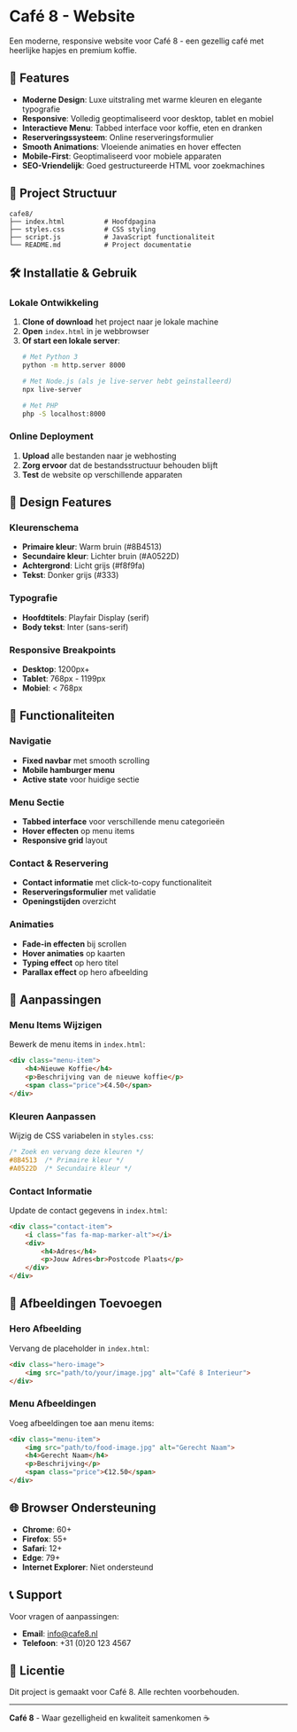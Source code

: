 # Café 8 - Website

Een moderne, responsive website voor Café 8 - een gezellig café met heerlijke hapjes en premium koffie.

## 🚀 Features

- **Moderne Design**: Luxe uitstraling met warme kleuren en elegante typografie
- **Responsive**: Volledig geoptimaliseerd voor desktop, tablet en mobiel
- **Interactieve Menu**: Tabbed interface voor koffie, eten en dranken
- **Reserveringssysteem**: Online reserveringsformulier
- **Smooth Animations**: Vloeiende animaties en hover effecten
- **Mobile-First**: Geoptimaliseerd voor mobiele apparaten
- **SEO-Vriendelijk**: Goed gestructureerde HTML voor zoekmachines

## 📁 Project Structuur

```
cafe8/
├── index.html          # Hoofdpagina
├── styles.css          # CSS styling
├── script.js           # JavaScript functionaliteit
└── README.md           # Project documentatie
```

## 🛠️ Installatie & Gebruik

### Lokale Ontwikkeling

1. **Clone of download** het project naar je lokale machine
2. **Open** `index.html` in je webbrowser
3. **Of start een lokale server**:
   ```bash
   # Met Python 3
   python -m http.server 8000
   
   # Met Node.js (als je live-server hebt geïnstalleerd)
   npx live-server
   
   # Met PHP
   php -S localhost:8000
   ```

### Online Deployment

1. **Upload** alle bestanden naar je webhosting
2. **Zorg ervoor** dat de bestandsstructuur behouden blijft
3. **Test** de website op verschillende apparaten

## 🎨 Design Features

### Kleurenschema
- **Primaire kleur**: Warm bruin (#8B4513)
- **Secundaire kleur**: Lichter bruin (#A0522D)
- **Achtergrond**: Licht grijs (#f8f9fa)
- **Tekst**: Donker grijs (#333)

### Typografie
- **Hoofdtitels**: Playfair Display (serif)
- **Body tekst**: Inter (sans-serif)

### Responsive Breakpoints
- **Desktop**: 1200px+
- **Tablet**: 768px - 1199px
- **Mobiel**: < 768px

## 📱 Functionaliteiten

### Navigatie
- **Fixed navbar** met smooth scrolling
- **Mobile hamburger menu**
- **Active state** voor huidige sectie

### Menu Sectie
- **Tabbed interface** voor verschillende menu categorieën
- **Hover effecten** op menu items
- **Responsive grid** layout

### Contact & Reservering
- **Contact informatie** met click-to-copy functionaliteit
- **Reserveringsformulier** met validatie
- **Openingstijden** overzicht

### Animaties
- **Fade-in effecten** bij scrollen
- **Hover animaties** op kaarten
- **Typing effect** op hero titel
- **Parallax effect** op hero afbeelding

## 🔧 Aanpassingen

### Menu Items Wijzigen
Bewerk de menu items in `index.html`:

```html
<div class="menu-item">
    <h4>Nieuwe Koffie</h4>
    <p>Beschrijving van de nieuwe koffie</p>
    <span class="price">€4.50</span>
</div>
```

### Kleuren Aanpassen
Wijzig de CSS variabelen in `styles.css`:

```css
/* Zoek en vervang deze kleuren */
#8B4513  /* Primaire kleur */
#A0522D  /* Secundaire kleur */
```

### Contact Informatie
Update de contact gegevens in `index.html`:

```html
<div class="contact-item">
    <i class="fas fa-map-marker-alt"></i>
    <div>
        <h4>Adres</h4>
        <p>Jouw Adres<br>Postcode Plaats</p>
    </div>
</div>
```

## 📸 Afbeeldingen Toevoegen

### Hero Afbeelding
Vervang de placeholder in `index.html`:

```html
<div class="hero-image">
    <img src="path/to/your/image.jpg" alt="Café 8 Interieur">
</div>
```

### Menu Afbeeldingen
Voeg afbeeldingen toe aan menu items:

```html
<div class="menu-item">
    <img src="path/to/food-image.jpg" alt="Gerecht Naam">
    <h4>Gerecht Naam</h4>
    <p>Beschrijving</p>
    <span class="price">€12.50</span>
</div>
```

## 🌐 Browser Ondersteuning

- **Chrome**: 60+
- **Firefox**: 55+
- **Safari**: 12+
- **Edge**: 79+
- **Internet Explorer**: Niet ondersteund

## 📞 Support

Voor vragen of aanpassingen:
- **Email**: info@cafe8.nl
- **Telefoon**: +31 (0)20 123 4567

## 📄 Licentie

Dit project is gemaakt voor Café 8. Alle rechten voorbehouden.

---

**Café 8** - Waar gezelligheid en kwaliteit samenkomen ☕

